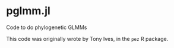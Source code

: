 # pglmm.jl
Code to do phylogenetic GLMMs

This code was originally wrote by Tony Ives, in the `pez` R package.
